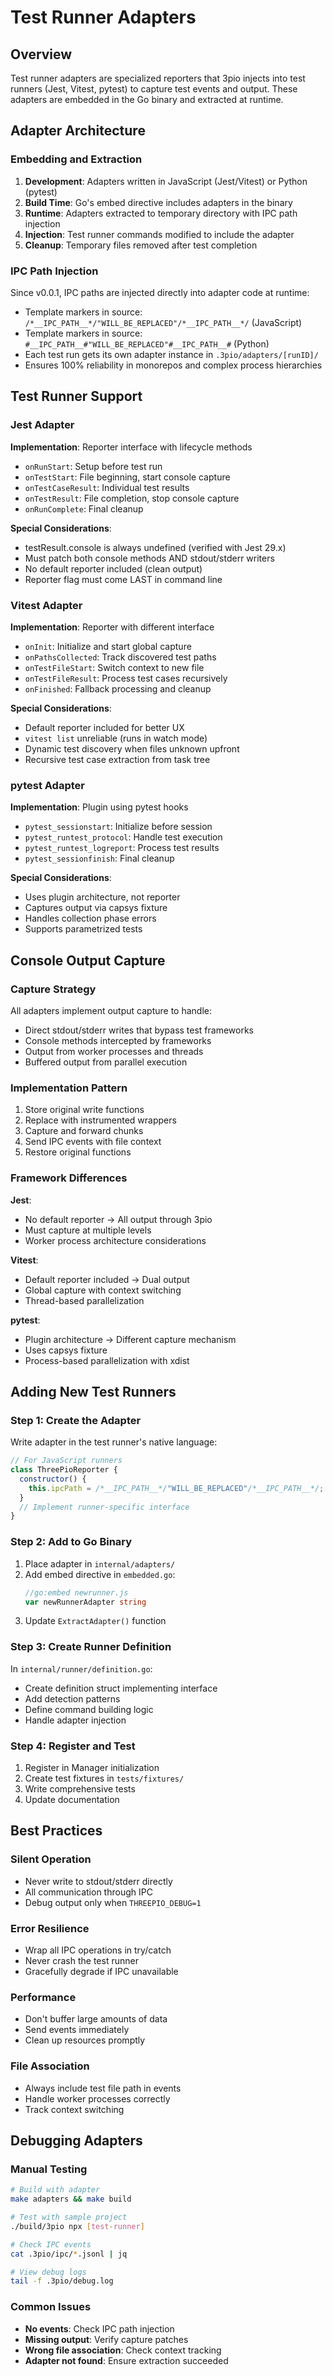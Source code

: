 # Test Runner Adapters

## Overview

Test runner adapters are specialized reporters that 3pio injects into test runners (Jest, Vitest, pytest) to capture test events and output. These adapters are embedded in the Go binary and extracted at runtime.

## Adapter Architecture

### Embedding and Extraction

1. **Development**: Adapters written in JavaScript (Jest/Vitest) or Python (pytest)
2. **Build Time**: Go's embed directive includes adapters in the binary
3. **Runtime**: Adapters extracted to temporary directory with IPC path injection
4. **Injection**: Test runner commands modified to include the adapter
5. **Cleanup**: Temporary files removed after test completion

### IPC Path Injection

Since v0.0.1, IPC paths are injected directly into adapter code at runtime:
- Template markers in source: `/*__IPC_PATH__*/"WILL_BE_REPLACED"/*__IPC_PATH__*/` (JavaScript)
- Template markers in source: `#__IPC_PATH__#"WILL_BE_REPLACED"#__IPC_PATH__#` (Python)
- Each test run gets its own adapter instance in `.3pio/adapters/[runID]/`
- Ensures 100% reliability in monorepos and complex process hierarchies

## Test Runner Support

### Jest Adapter

**Implementation**: Reporter interface with lifecycle methods
- `onRunStart`: Setup before test run
- `onTestStart`: File beginning, start console capture
- `onTestCaseResult`: Individual test results
- `onTestResult`: File completion, stop console capture
- `onRunComplete`: Final cleanup

**Special Considerations**:
- testResult.console is always undefined (verified with Jest 29.x)
- Must patch both console methods AND stdout/stderr writers
- No default reporter included (clean output)
- Reporter flag must come LAST in command line

### Vitest Adapter

**Implementation**: Reporter with different interface
- `onInit`: Initialize and start global capture
- `onPathsCollected`: Track discovered test paths
- `onTestFileStart`: Switch context to new file
- `onTestFileResult`: Process test cases recursively
- `onFinished`: Fallback processing and cleanup

**Special Considerations**:
- Default reporter included for better UX
- `vitest list` unreliable (runs in watch mode)
- Dynamic test discovery when files unknown upfront
- Recursive test case extraction from task tree

### pytest Adapter

**Implementation**: Plugin using pytest hooks
- `pytest_sessionstart`: Initialize before session
- `pytest_runtest_protocol`: Handle test execution
- `pytest_runtest_logreport`: Process test results
- `pytest_sessionfinish`: Final cleanup

**Special Considerations**:
- Uses plugin architecture, not reporter
- Captures output via capsys fixture
- Handles collection phase errors
- Supports parametrized tests

## Console Output Capture

### Capture Strategy

All adapters implement output capture to handle:
- Direct stdout/stderr writes that bypass test frameworks
- Console methods intercepted by frameworks
- Output from worker processes and threads
- Buffered output from parallel execution

### Implementation Pattern

1. Store original write functions
2. Replace with instrumented wrappers
3. Capture and forward chunks
4. Send IPC events with file context
5. Restore original functions

### Framework Differences

**Jest**:
- No default reporter → All output through 3pio
- Must capture at multiple levels
- Worker process architecture considerations

**Vitest**:
- Default reporter included → Dual output
- Global capture with context switching
- Thread-based parallelization

**pytest**:
- Plugin architecture → Different capture mechanism
- Uses capsys fixture
- Process-based parallelization with xdist

## Adding New Test Runners

### Step 1: Create the Adapter

Write adapter in the test runner's native language:
```javascript
// For JavaScript runners
class ThreePioReporter {
  constructor() {
    this.ipcPath = /*__IPC_PATH__*/"WILL_BE_REPLACED"/*__IPC_PATH__*/;
  }
  // Implement runner-specific interface
}
```

### Step 2: Add to Go Binary

1. Place adapter in `internal/adapters/`
2. Add embed directive in `embedded.go`:
   ```go
   //go:embed newrunner.js
   var newRunnerAdapter string
   ```
3. Update `ExtractAdapter()` function

### Step 3: Create Runner Definition

In `internal/runner/definition.go`:
- Create definition struct implementing interface
- Add detection patterns
- Define command building logic
- Handle adapter injection

### Step 4: Register and Test

1. Register in Manager initialization
2. Create test fixtures in `tests/fixtures/`
3. Write comprehensive tests
4. Update documentation

## Best Practices

### Silent Operation
- Never write to stdout/stderr directly
- All communication through IPC
- Debug output only when `THREEPIO_DEBUG=1`

### Error Resilience
- Wrap all IPC operations in try/catch
- Never crash the test runner
- Gracefully degrade if IPC unavailable

### Performance
- Don't buffer large amounts of data
- Send events immediately
- Clean up resources promptly

### File Association
- Always include test file path in events
- Handle worker processes correctly
- Track context switching

## Debugging Adapters

### Manual Testing
```bash
# Build with adapter
make adapters && make build

# Test with sample project
./build/3pio npx [test-runner]

# Check IPC events
cat .3pio/ipc/*.jsonl | jq

# View debug logs
tail -f .3pio/debug.log
```

### Common Issues
- **No events**: Check IPC path injection
- **Missing output**: Verify capture patches
- **Wrong file association**: Check context tracking
- **Adapter not found**: Ensure extraction succeeded